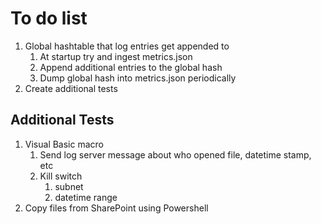 # To do list

1. Global hashtable that log entries get appended to
    1. At startup try and ingest metrics.json
    2. Append additional entries to the global hash
    3. Dump global hash into metrics.json periodically
2. Create additional tests

## Additional Tests
1. Visual Basic macro
    1. Send log server message about who opened file, datetime stamp, etc
    2. Kill switch
        1. subnet
        2. datetime range
2. Copy files from SharePoint using Powershell
